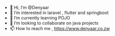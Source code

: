 - 👋 Hi, I’m @Denyaar
- 👀 I’m interested in laravel , flutter and springboot
- 🌱 I’m currently learning POJO
- 💞️ I’m looking to collaborate on java projects
- 📫 How to reach me , https://www.denyaar.co.zw

<!---
Denyaar/Denyaar is a ✨ special ✨ repository because its `README.md` (this file) appears on your GitHub profile.
You can click the Preview link to take a look at your changes.
--->
